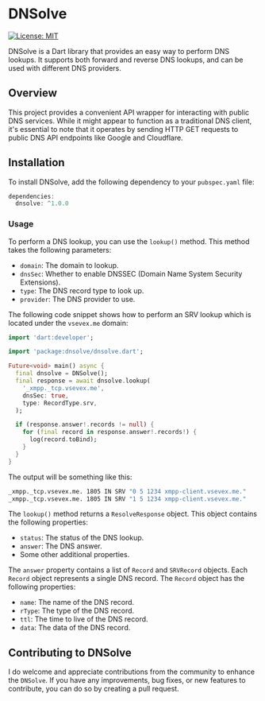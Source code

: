 # DNSolve

[![License: MIT][license_badge]][license_link]

DNSolve is a Dart library that provides an easy way to perform DNS lookups. It supports both forward and reverse DNS lookups, and can be used with different DNS providers.

## Overview

This project provides a convenient API wrapper for interacting with public DNS services. While it might appear to function as a traditional DNS client, it's essential to note that it operates by sending HTTP GET requests to public DNS API endpoints like Google and Cloudflare.

## Installation

To install DNSolve, add the following dependency to your `pubspec.yaml` file:

```dart
dependencies:
  dnsolve: ^1.0.0
```

### Usage

To perform a DNS lookup, you can use the `lookup()` method. This method takes the following parameters:

- `domain`: The domain to lookup.
- `dnsSec`: Whether to enable DNSSEC (Domain Name System Security Extensions).
- `type`: The DNS record type to look up.
- `provider`: The DNS provider to use.

The following code snippet shows how to perform an SRV lookup which is located under the `vsevex.me` domain:

```dart
import 'dart:developer';

import 'package:dnsolve/dnsolve.dart';

Future<void> main() async {
  final dnsolve = DNSolve();
  final response = await dnsolve.lookup(
    '_xmpp._tcp.vsevex.me',
    dnsSec: true,
    type: RecordType.srv,
  );

  if (response.answer!.records != null) {
    for (final record in response.answer!.records!) {
      log(record.toBind);
    }
  }
}
```

The output will be something like this:

```bash
_xmpp._tcp.vsevex.me. 1805 IN SRV "0 5 1234 xmpp-client.vsevex.me."
_xmpp._tcp.vsevex.me. 1805 IN SRV "1 5 1234 xmpp-client.vsevex.me."
```

The `lookup()` method returns a `ResolveResponse` object. This object contains the following properties:

- `status`: The status of the DNS lookup.
- `answer`: The DNS answer.
- Some other additional properties.

The `answer` property contains a list of `Record` and `SRVRecord` objects. Each `Record` object represents a single DNS record. The `Record` object has the following properties:

- `name`: The name of the DNS record.
- `rType`: The type of the DNS record.
- `ttl`: The time to live of the DNS record.
- `data`: The data of the DNS record.

## Contributing to DNSolve

I do welcome and appreciate contributions from the community to enhance the `DNSolve`. If you have any improvements, bug fixes, or new features to contribute, you can do so by creating a pull request.

[license_badge]: https://img.shields.io/badge/license-MIT-blue.svg
[license_link]: https://opensource.org/licenses/MIT

